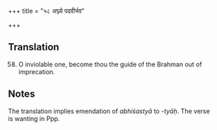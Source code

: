 +++
title = "५८ अघ्न्ये पदवीर्भव"

+++
## Translation
58. O inviolable one, become thou the guide of the Brahman out of  
imprecation.

## Notes
The translation implies emendation of *abhíśastyā* to *-tyāḥ*. The verse  
is wanting in Ppp.
